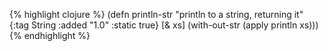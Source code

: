 {% highlight clojure %}
(defn println-str
  "println to a string, returning it"
  {:tag String
   :added "1.0"
   :static true}
  [& xs]
    (with-out-str
     (apply println xs)))
{% endhighlight %}
